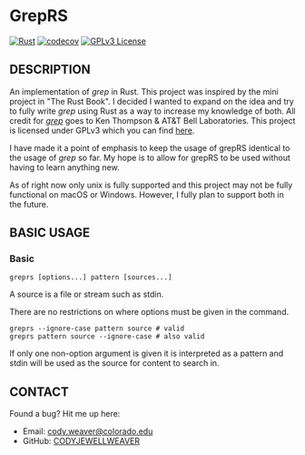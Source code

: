 # GrepRS

[![Rust](https://github.com/CODYJEWELLWEAVER/grepRS/actions/workflows/rust.yml/badge.svg)](https://github.com/CODYJEWELLWEAVER/grepRS/actions/workflows/rust.yml)
[![codecov](https://codecov.io/github/CODYJEWELLWEAVER/grepRS/graph/badge.svg?token=2ZH77PI5IH)](https://codecov.io/github/CODYJEWELLWEAVER/grepRS)
[![GPLv3 License](https://img.shields.io/badge/License-GPL%20v3-blue.svg)](https://opensource.org/licenses/)

## DESCRIPTION

An implementation of _grep_ in Rust. This project was inspired by the mini project in "The Rust Book".
I decided I wanted to expand on the idea and try to fully write _grep_ using Rust as a way to
increase my knowledge of both. All credit for [_grep_](https://www.gnu.org/software/grep/manual/grep.html)
goes to Ken Thompson & AT&T Bell Laboratories. This project is licensed under GPLv3 which you can find
[here](https://www.gnu.org/licenses/gpl-3.0.en.html#license-text).

I have made it a point of emphasis to keep the usage of grepRS identical to the usage of _grep_ so far.
My hope is to allow for grepRS to be used without having to learn anything new.

As of right now only unix is fully supported and this project may not be fully functional on macOS or Windows. However,
I fully plan to support both in the future.

## BASIC USAGE

### **Basic**

```text
greprs [options...] pattern [sources...]
```

A source is a file or stream such as stdin.

There are no restrictions on where options must be given in the command.

```text
greprs --ignore-case pattern source # valid
greprs pattern source --ignore-case # also valid
```

If only one non-option argument is given it is interpreted as a pattern
and stdin will be used as the source for content to search in.

## CONTACT

Found a bug? Hit me up here:

* Email: <cody.weaver@colorado.edu>
* GitHub: [CODYJEWELLWEAVER](https://github.com/CODYJEWELLWEAVER)
